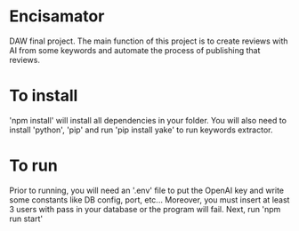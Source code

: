 # Encisamator

DAW final project. The main function of this project is to create reviews with AI from some keywords and automate the process of publishing that reviews.

# To install

'npm install' will install all dependencies in your folder.
You will also need to install 'python', 'pip' and run 'pip install yake' to run keywords extractor.

# To run

Prior to running, you will need an '.env' file to put the OpenAI key and write some constants like DB config, port, etc...
Moreover, you must insert at least 3 users with pass in your database or the program will fail.
Next, run 'npm run start'
